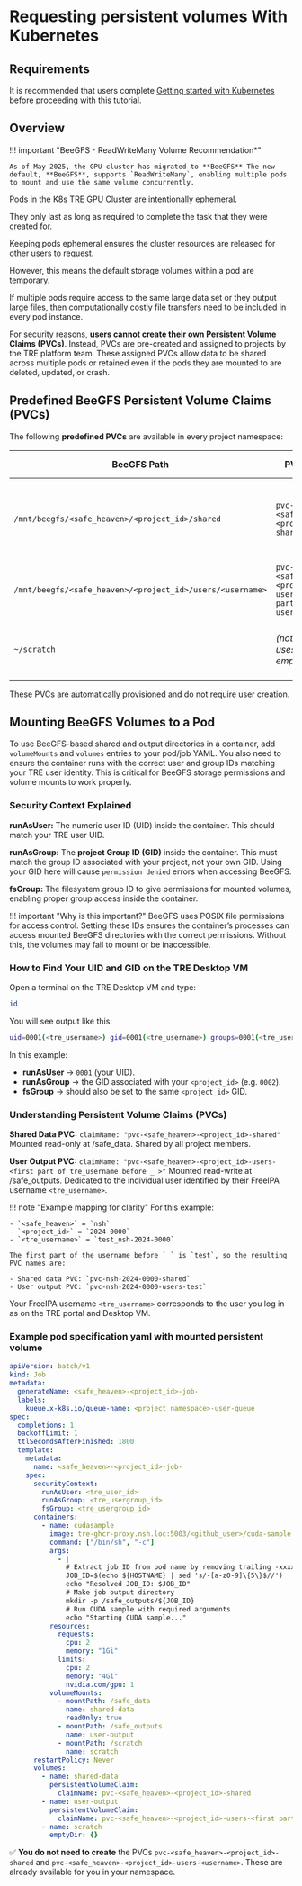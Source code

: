 # Requesting persistent volumes With Kubernetes

## Requirements

It is recommended that users complete [Getting started with Kubernetes](../L1_getting_started/#requirements) before proceeding with this tutorial.

## Overview

!!! important "BeeGFS - ReadWriteMany Volume Recommendation*"

    As of May 2025, the GPU cluster has migrated to **BeeGFS** The new default, **BeeGFS**, supports `ReadWriteMany`, enabling multiple pods to mount and use the same volume concurrently.

Pods in the K8s TRE GPU Cluster are intentionally ephemeral.

They only last as long as required to complete the task that they were created for.

Keeping pods ephemeral ensures the cluster resources are released for other users to request.

However, this means the default storage volumes within a pod are temporary.

If multiple pods require access to the same large data set or they output large files, then computationally costly file transfers need to be included in every pod instance.

For security reasons, **users cannot create their own Persistent Volume Claims (PVCs)**. Instead, PVCs are pre-created and assigned to projects by the TRE platform team. These assigned PVCs allow data to be shared across multiple pods or retained even if the pods they are mounted to are deleted, updated, or crash.

## Predefined BeeGFS Persistent Volume Claims (PVCs)

The following **predefined PVCs** are available in every project namespace:

| BeeGFS Path                                                  | PVC Name                              | Mount in Container | Use Case                                       |
|--------------------------------------------------------------|----------------------------------------|--------------------|------------------------------------------------|
| `/mnt/beegfs/<safe_heaven>/<project_id>/shared`                            | `pvc-<safe_heaven>-<project_id>-shared`              | `/safe_data`       | Shared project data (read-only or read-write)  |
| `/mnt/beegfs/<safe_heaven>/<project_id>/users/<username>` | `pvc-<safe_heaven>-<project_id>-users-<first part of username>`    | `/safe_outputs`    | User output files (read-write)                |
| `~/scratch`                                         | *(not a PVC; uses emptyDir)*           | `/scratch`         | Temporary scratch space (deleted after job)   |

These PVCs are automatically provisioned and do not require user creation.

## Mounting BeeGFS Volumes to a Pod

To use BeeGFS-based shared and output directories in a container, add `volumeMounts` and `volumes` entries to your pod/job YAML.
You also need to ensure the container runs with the correct user and group IDs matching your TRE user identity. This is critical for BeeGFS storage permissions and volume mounts to work properly.

### Security Context Explained

**runAsUser:** The numeric user ID (UID) inside the container. This should match your TRE user UID.

**runAsGroup:** The **project Group ID (GID)** inside the container. This must match the group ID associated with your project, not your own GID. Using your GID here will cause `permission denied` errors when accessing BeeGFS.

**fsGroup:** The filesystem group ID to give permissions for mounted volumes, enabling proper group access inside the container.

!!! important "Why is this important?"
    BeeGFS uses POSIX file permissions for access control. Setting these IDs ensures the container’s processes can access mounted BeeGFS directories with the correct permissions. Without this, the volumes may fail to mount or be inaccessible.

### How to Find Your UID and GID on the TRE Desktop VM

Open a terminal on the TRE Desktop VM and type:

``` bash
id
```

You will see output like this:

``` bash
uid=0001(<tre_username>) gid=0001(<tre_username>) groups=0001(<tre_username>),0002(<project_id>),…
```

In this example:

- **runAsUser** → `0001` (your UID).
- **runAsGroup** → the GID associated with your `<project_id>` (e.g. `0002`).
- **fsGroup** → should also be set to the same `<project_id>` GID.

### Understanding Persistent Volume Claims (PVCs)

**Shared Data PVC:**
`claimName: "pvc-<safe_heaven>-<project_id>-shared"`
Mounted read-only at /safe_data. Shared by all project members.

**User Output PVC:**
`claimName: "pvc-<safe_heaven>-<project_id>-users-<first part of tre_username before _ >"`
Mounted read-write at /safe_outputs. Dedicated to the individual user identified by their FreeIPA username `<tre_username>`.

!!! note "Example mapping for clarity"
    For this example:

    - `<safe_heaven>` = `nsh`
    - `<project_id>` = `2024-0000`
    - `<tre_username>` = `test_nsh-2024-0000`

    The first part of the username before `_` is `test`, so the resulting PVC names are:

    - Shared data PVC: `pvc-nsh-2024-0000-shared`
    - User output PVC: `pvc-nsh-2024-0000-users-test`

Your FreeIPA username `<tre_username>` corresponds to the user you log in as on the TRE portal and Desktop VM.

### Example pod specification yaml with mounted persistent volume

``` yaml
apiVersion: batch/v1
kind: Job
metadata:
  generateName: <safe_heaven>-<project_id>-job-
  labels:
    kueue.x-k8s.io/queue-name: <project namespace>-user-queue
spec:
  completions: 1
  backoffLimit: 1
  ttlSecondsAfterFinished: 1800
  template:
    metadata:
      name: <safe_heaven>-<project_id>-job-
    spec:
      securityContext:
        runAsUser: <tre_user_id>
        runAsGroup: <tre_usergroup_id>
        fsGroup: <tre_usergroup_id>
      containers:
        - name: cudasample
          image: tre-ghcr-proxy.nsh.loc:5003/<github_user>/cuda-sample:nbody-cuda11.7.1
          command: ["/bin/sh", "-c"]
          args:
            - |
              # Extract job ID from pod name by removing trailing -xxxxx
              JOB_ID=$(echo ${HOSTNAME} | sed 's/-[a-z0-9]\{5\}$//')
              echo "Resolved JOB_ID: $JOB_ID"
              # Make job output directory
              mkdir -p /safe_outputs/${JOB_ID}
              # Run CUDA sample with required arguments
              echo "Starting CUDA sample..."
          resources:
            requests:
              cpu: 2
              memory: "1Gi"
            limits:
              cpu: 2
              memory: "4Gi"
              nvidia.com/gpu: 1
          volumeMounts:
            - mountPath: /safe_data
              name: shared-data
              readOnly: true
            - mountPath: /safe_outputs
              name: user-output
            - mountPath: /scratch
              name: scratch
      restartPolicy: Never
      volumes:
        - name: shared-data
          persistentVolumeClaim:
            claimName: pvc-<safe_heaven>-<project_id>-shared
        - name: user-output
          persistentVolumeClaim:
            claimName: pvc-<safe_heaven>-<project_id>-users-<first part of tre_username before '_' >
        - name: scratch
          emptyDir: {}

```

✅ **You do not need to create** the PVCs `pvc-<safe_heaven>-<project_id>-shared` and `pvc-<safe_heaven>-<project_id>-users-<username>`. These are already available for you in your namespace.
